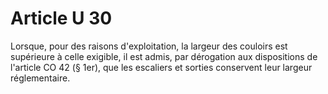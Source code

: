 # Article U 30

Lorsque, pour des raisons d'exploitation, la largeur des couloirs est supérieure à celle exigible, il est admis, par dérogation aux dispositions de l'article CO 42 (§ 1er), que les escaliers et sorties conservent leur largeur réglementaire.
